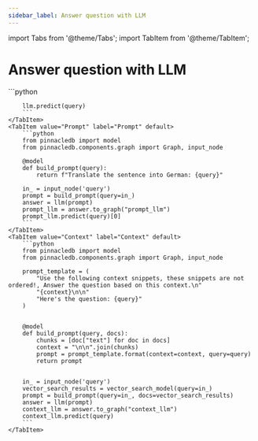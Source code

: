 ```yaml
---
sidebar_label: Answer question with LLM
---
```

import Tabs from '@theme/Tabs';
import TabItem from '@theme/TabItem';

<!-- TABS -->
# Answer question with LLM


<Tabs>
    <TabItem value="No-context" label="No-context" default>
        ```python
        
        llm.predict(query)        
        ```
    </TabItem>
    <TabItem value="Prompt" label="Prompt" default>
        ```python
        from pinnacledb import model
        from pinnacledb.components.graph import Graph, input_node
        
        @model
        def build_prompt(query):
            return f"Translate the sentence into German: {query}"
        
        in_ = input_node('query')
        prompt = build_prompt(query=in_)
        answer = llm(prompt)
        prompt_llm = answer.to_graph("prompt_llm")
        prompt_llm.predict(query)[0]        
        ```
    </TabItem>
    <TabItem value="Context" label="Context" default>
        ```python
        from pinnacledb import model
        from pinnacledb.components.graph import Graph, input_node
        
        prompt_template = (
            "Use the following context snippets, these snippets are not ordered!, Answer the question based on this context.\n"
            "{context}\n\n"
            "Here's the question: {query}"
        )
        
        
        @model
        def build_prompt(query, docs):
            chunks = [doc["text"] for doc in docs]
            context = "\n\n".join(chunks)
            prompt = prompt_template.format(context=context, query=query)
            return prompt
            
        
        in_ = input_node('query')
        vector_search_results = vector_search_model(query=in_)
        prompt = build_prompt(query=in_, docs=vector_search_results)
        answer = llm(prompt)
        context_llm = answer.to_graph("context_llm")
        context_llm.predict(query)        
        ```
    </TabItem>
</Tabs>
